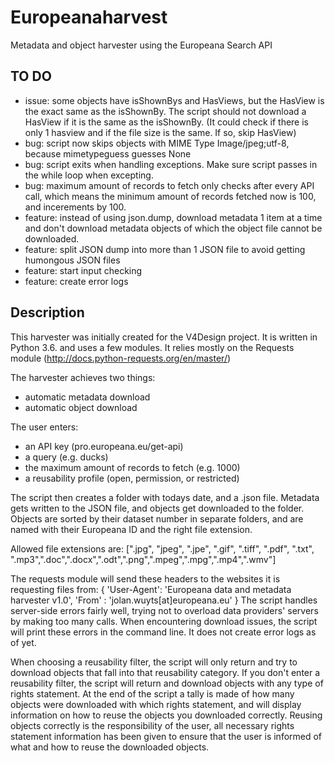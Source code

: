 # Europeanaharvest
Metadata and object harvester using the Europeana Search API

## TO DO
- issue: some objects have isShownBys and HasViews, but the HasView is the exact same as the isShownBy. The script should not download a HasView if it is the same as the isShownBy. (It could check if there is only 1 hasview and if the file size is the same. If so, skip HasView)
- bug: script now skips objects with MIME Type Image/jpeg;utf-8, because mimetypeguess guesses None
- bug: script exits when handling exceptions. Make sure script passes in the while loop when excepting.
- bug: maximum amount of records to fetch only checks after every API call, which means the minimum amount of records fetched now is 100, and incerements by 100.
- feature: instead of using json.dump, download metadata 1 item at a time and don't download metadata objects of which the object file cannot be downloaded.
- feature: split JSON dump into more than 1 JSON file to avoid getting humongous JSON files
- feature: start input checking
- feature: create error logs

## Description
This harvester was initially created for the V4Design project. It is written in Python 3.6. and uses a few modules. It relies mostly on the Requests module (http://docs.python-requests.org/en/master/)

The harvester achieves two things:

- automatic metadata download
- automatic object download

The user enters:
- an API key (pro.europeana.eu/get-api)
- a query (e.g. ducks)
- the maximum amount of records to fetch (e.g. 1000)
- a reusability profile (open, permission, or restricted)

The script then creates a folder with todays date, and a .json file. Metadata gets written to the JSON file, and objects get downloaded to the folder. Objects are sorted by their dataset number in separate folders, and are named with their Europeana ID and the right file extension.

Allowed file extensions are: [".jpg", "jpeg", ".jpe", ".gif", ".tiff", ".pdf", ".txt", ".mp3",".doc",".docx",".odt",".png",".mpeg",".mpg",".mp4",".wmv"]

The requests module will send these headers to the websites it is requesting files from:
{
'User-Agent': 'Europeana data and metadata harvester v1.0',
'From' : 'jolan.wuyts[at]europeana.eu'
}
The script handles server-side errors fairly well, trying not to overload data providers' servers by making too many calls. When encountering download issues, the script will print these errors in the command line. It does not create error logs as of yet.

When choosing a reusability filter, the script will only return and try to download objects that fall into that reusability category. If you don't enter a reusability filter, the script will return and download objects with any type of rights statement. At the end of the script a tally is made of how many objects were downloaded with which rights statement, and will display information on how to reuse the objects you downloaded correctly. Reusing objects correctly is the responsibility of the user, all necessary rights statement information has been given to ensure that the user is informed of what and how to reuse the downloaded objects.
